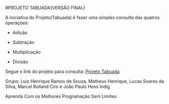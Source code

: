#PROJETO TABUADA(VERSÃO FINAL)

A iniciativa do Projeto(Tabuada) é fazer uma simples consulta das quatros operações:

- Adição

- Subtração

- Multiplicação

- Divisão

Segue o link do projeto para consulta: <a href="https://louissqli.site/" target="_blank"> Projeto Tabuada </a> 

Grupo: Luiz Henrique Ramos de Souza, Matheus Henrique, Lucas Soares da Silva, Marcel Rolland Ciro e João Paulo Hess Indig

Aprenda Com os Melhores
Programação Sem Limites
